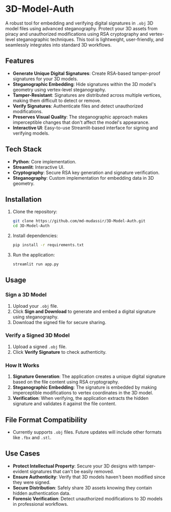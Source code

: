 # 3D-Model-Auth

A robust tool for embedding and verifying digital signatures in `.obj` 3D model files using advanced steganography. Protect your 3D assets from piracy and unauthorized modifications using RSA cryptography and vertex-level steganographic techniques. This tool is lightweight, user-friendly, and seamlessly integrates into standard 3D workflows.

## Features

- **Generate Unique Digital Signatures**: Create RSA-based tamper-proof signatures for your 3D models.
- **Steganographic Embedding**: Hide signatures within the 3D model's geometry using vertex-level steganography.
- **Tamper-Resistant**: Signatures are distributed across multiple vertices, making them difficult to detect or remove.
- **Verify Signatures**: Authenticate files and detect unauthorized modifications.
- **Preserves Visual Quality**: The steganographic approach makes imperceptible changes that don't affect the model's appearance.
- **Interactive UI**: Easy-to-use Streamlit-based interface for signing and verifying models.

## Tech Stack

- **Python**: Core implementation.
- **Streamlit**: Interactive UI.
- **Cryptography**: Secure RSA key generation and signature verification.
- **Steganography**: Custom implementation for embedding data in 3D geometry.

## Installation

1. Clone the repository:

   ```bash
   git clone https://github.com/md-mudassir/3D-Model-Auth.git
   cd 3D-Model-Auth
   ```

2. Install dependencies:

   ```bash
   pip install -r requirements.txt
   ```

3. Run the application:
   ```bash
   streamlit run app.py
   ```

## Usage

### Sign a 3D Model

1. Upload your `.obj` file.
2. Click **Sign and Download** to generate and embed a digital signature using steganography.
3. Download the signed file for secure sharing.

### Verify a Signed 3D Model

1. Upload a signed `.obj` file.
2. Click **Verify Signature** to check authenticity.

### How It Works

1. **Signature Generation**: The application creates a unique digital signature based on the file content using RSA cryptography.
2. **Steganographic Embedding**: The signature is embedded by making imperceptible modifications to vertex coordinates in the 3D model.
3. **Verification**: When verifying, the application extracts the hidden signature and validates it against the file content.

## File Format Compatibility

- Currently supports `.obj` files. Future updates will include other formats like `.fbx` and `.stl`.

## Use Cases

- **Protect Intellectual Property**: Secure your 3D designs with tamper-evident signatures that can't be easily removed.
- **Ensure Authenticity**: Verify that 3D models haven't been modified since they were signed.
- **Secure Distribution**: Safely share 3D assets knowing they contain hidden authentication data.
- **Forensic Verification**: Detect unauthorized modifications to 3D models in professional workflows.
